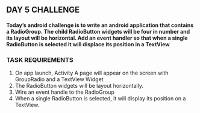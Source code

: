 ## DAY 5 CHALLENGE

#### Today’s android challenge is to write an android application that contains a RadioGroup. The child RadioButton widgets will be four in number and its layout will be horizontal. Add an event handler so that when a single RadioButton is selected it will displace its position in a TextView

### TASK REQUIREMENTS
1. On app launch, Activity A page will appear on the screen with GroupRadio and a TextView Widget
2. The RadioButton widgets will be layout horizontally.
2. Wire an event handle to the RadioGroup
3. When a single RadioButton is selected, it will display its position on a TextView.